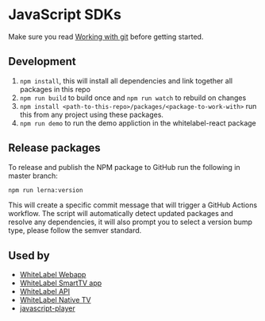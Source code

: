# JavaScript SDKs

Make sure you read [Working with git](https://github.com/EricssonBroadcastServices/team-players/blob/master/git.md) before getting started.

## Development

1. `npm install`, this will install all dependencies and link together all packages in this repo
1. `npm run build` to build once and `npm run watch` to rebuild on changes
1. `npm install <path-to-this-repo>/packages/<package-to-work-with>` run this from any project using these packages.
1. `npm run demo` to run the demo appliction in the whitelabel-react package

## Release packages

To release and publish the NPM package to GitHub run the following in master branch:

```sh
npm run lerna:version 
```

This will create a specific commit message that will trigger a GitHub Actions workflow.
The script will automatically detect updated packages and resolve any dependencies, it will also prompt
you to select a version bump type, please follow the semver standard.

## Used by

- [WhiteLabel Webapp](https://github.com/EricssonBroadcastServices/WhiteLabelInternalApi)
- [WhiteLabel SmartTV app](https://github.com/EricssonBroadcastServices/white-label-tv)
- [WhiteLabel API](https://github.com/EricssonBroadcastServices/WhiteLabelInternalApi)
- [WhiteLabel Native TV](https://github.com/EricssonBroadcastServices/white-label-native-tv)
- [javascript-player](https://github.com/EricssonBroadcastServices/javascript-player)
